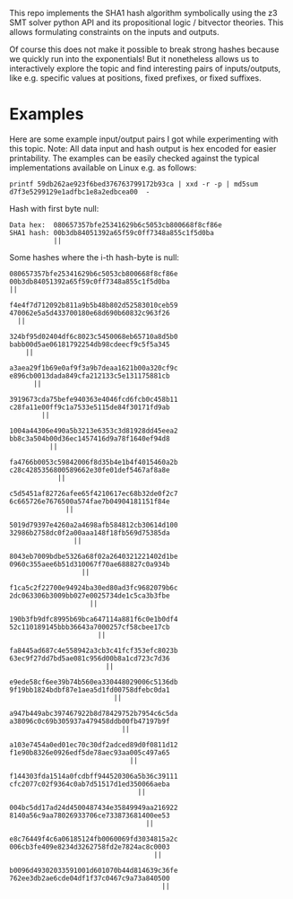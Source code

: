 This repo implements the SHA1 hash algorithm symbolically using the z3 SMT solver python API and its propositional logic / bitvector theories.
This allows formulating constraints on the inputs and outputs.

Of course this does not make it possible to break strong hashes because we quickly run into the exponentials!
But it nonetheless allows us to interactively explore the topic and find interesting pairs of inputs/outputs, like e.g. specific values at positions, fixed prefixes, or fixed suffixes.

# Examples

Here are some example input/output pairs I got while experimenting with this topic.
Note: All data input and hash output is hex encoded for easier printability.
The examples can be easily checked against the typical implementations available on Linux e.g. as follows:

```
printf 59db262ae923f6bed376763799172b93ca | xxd -r -p | md5sum
d7f3e5299129e1adfbc1e8a2edbcea00  -
```

Hash with first byte null:

```
Data hex:  080657357bfe25341629b6c5053cb800668f8cf86e
SHA1 hash: 00b3db84051392a65f59c0ff7348a855c1f5d0ba
           ||
```

Some hashes where the i-th hash-byte is null:

```
080657357bfe25341629b6c5053cb800668f8cf86e
00b3db84051392a65f59c0ff7348a855c1f5d0ba
||

f4e4f7d712092b811a9b5b48b802d52583010ceb59
470062e5a5d433700180e68d690b60832c963f26
  ||

324bf95d02404df6c8023c5450068eb65710a8d5b0
babb00d5ae06181792254db98cdeecf9c5f5a345
    ||

a3aea29f1b69e0af9f3a9b7deaa1621b00a320cf9c
e896cb0013dada849cfa212133c5e131175881cb
      ||

3919673cda75befe940363e4046fcd6fcb0c458b11
c28fa11e00ff9c1a7533e5115de84f30171fd9ab
        ||

1004a44306e490a5b3213e6353c3d81928dd45eea2
bb8c3a504b00d36ec1457416d9a78f1640ef94d8
          ||

fa4766b0053c59842006f8d35b4e1b4f4015460a2b
c28c4285356800589662e30fe01def5467af8a8e
            ||

c5d5451af82726afee65f4210617ec68b32de0f2c7
6c665726e7676500a574fae7b04904181151f84e
              ||

5019d79397e4260a2a4698afb584812cb30614d100
32986b2758dc0f2a00aaa148f18fb569d75385da
                ||

8043eb7009bdbe5326a68f02a2640321221402d1be
0960c355aee6b51d310067f70ae688827c0a934b
                  ||

f1ca5c2f22700e94924ba30ed80ad3fc9682079b6c
2dc063306b3009bb027e0025734de1c5ca3b3fbe
                    ||

190b3fb9dfc8995b69bca647114a881f6c0e1b0df4
52c110189145bbb36643a7000257cf58cbee17cb
                      ||

fa8445ad687c4e558942a3cb3c41fcf353efc8023b
63ec9f27dd7bd5ae081c956d00b8a1cd723c7d36
                        ||

e9ede58cf6ee39b74b560ea330448029006c5136db
9f19bb1824bdbf87e1aea5d1fd00758dfebc0da1
                          ||

a947b449abc397467922b8d78429752b7954c6c5da
a38096c0c69b305937a479458ddb00fb47197b9f
                            ||

a103e7454a0ed01ec70c30df2adced89d0f0811d12
f1e90b8326e0926edf5de78aec93aa005c497a65
                              ||

f144303fda1514a0fcdbff944520306a5b36c39111
cfc2077c02f9364c0ab7d51517d1ed350066aeba
                                ||

004bc5dd17ad24d4500487434e35849949aa216922
8140a56c9aa78026933706ce733873681400ee53
                                  ||

e8c76449f4c6a06185124fb0060069fd3034815a2c
006cb3fe409e8234d3262758fd2e7824ac8c0003
                                    ||

b0096d49302033591001d601070b44d814639c36fe
762ee3db2ae6cde04df1f37c0467c9a73a840500
                                      ||
```
